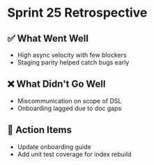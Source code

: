 # Sprint 25 Retrospective

## ✅ What Went Well

* High async velocity with few blockers
* Staging parity helped catch bugs early

## ❌ What Didn't Go Well

* Miscommunication on scope of DSL
* Onboarding lagged due to doc gaps

## 🔧 Action Items

* Update onboarding guide
* Add unit test coverage for index rebuild